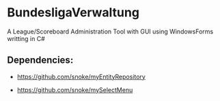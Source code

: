 # BundesligaVerwaltung

A League/Scoreboard Administration Tool with GUI using WindowsForms writting in C#

## Dependencies:

* https://github.com/snoke/myEntityRepository

* https://github.com/snoke/mySelectMenu
